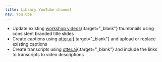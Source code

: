 ```yaml
---
title: Library YouTube channel
nav: YouTube
---
```


- Update existing [workshop videos](https://www.youtube.com/@UofILibrary/videos){:target="_blank"} thumbnails using consistent branded title slides
- Create captions using [otter.ai](https://otter.ai/home){:target="_blank"} and upload or replace existing captions
- Create transcripts using [otter.ai](https://otter.ai/home){:target="_blank"} and include the links to transcripts to video descriptions